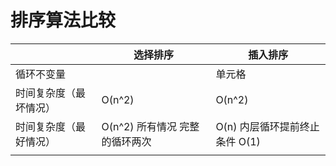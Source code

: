 # 排序算法比较
|      |  选择排序   | 插入排序  |
| ---- |  ----  | ----  |
|循环不变量|  | 单元格 |
|时间复杂度（最坏情况）| O(n^2) | O(n^2) |
|时间复杂度（最好情况）| O(n^2) 所有情况 完整的循环两次 | O(n) 内层循环提前终止条件 O(1) |
||  |  |

